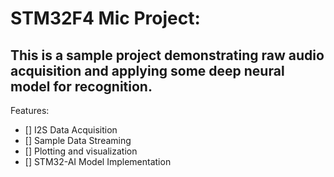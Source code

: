 # STM32F4 Mic Project:
## This is a sample project demonstrating raw audio acquisition and applying some deep neural model for recognition.

Features:
- [] I2S Data Acquisition
- [] Sample Data Streaming
- [] Plotting and visualization
- [] STM32-AI Model Implementation 

